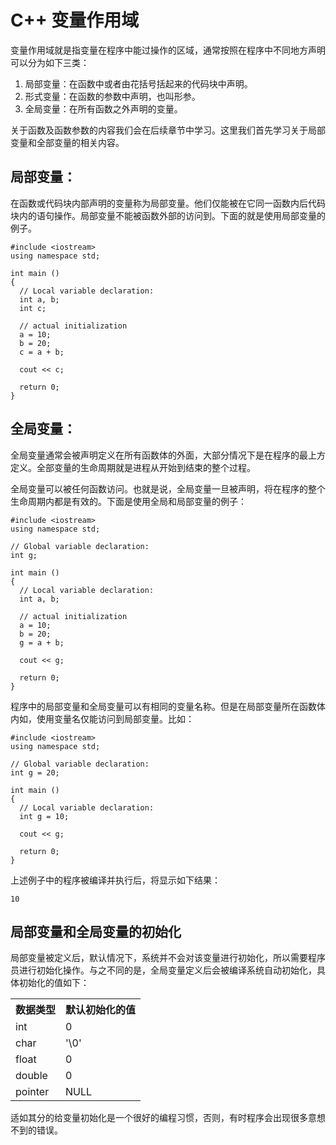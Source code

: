 # C++ 变量作用域   #


变量作用域就是指变量在程序中能过操作的区域，通常按照在程序中不同地方声明可以分为如下三类：   

1. 局部变量：在函数中或者由花括号括起来的代码块中声明。  
2. 形式变量：在函数的参数中声明，也叫形参。  
3. 全局变量：在所有函数之外声明的变量。  



关于函数及函数参数的内容我们会在后续章节中学习。这里我们首先学习关于局部变量和全部变量的相关内容。  

## 局部变量：   ##

在函数或代码块内部声明的变量称为局部变量。他们仅能被在它同一函数内后代码块内的语句操作。局部变量不能被函数外部的访问到。下面的就是使用局部变量的例子。  

    #include <iostream>
    using namespace std;
     
    int main ()
    {
      // Local variable declaration:
      int a, b;
      int c;
     
      // actual initialization
      a = 10;
      b = 20;
      c = a + b;
     
      cout << c;
     
      return 0;
    }
    

## 全局变量： ##

全局变量通常会被声明定义在所有函数体的外面，大部分情况下是在程序的最上方定义。全部变量的生命周期就是进程从开始到结束的整个过程。  
  
全局变量可以被任何函数访问。也就是说，全局变量一旦被声明，将在程序的整个生命周期内都是有效的。下面是使用全局和局部变量的例子：

    #include <iostream>
    using namespace std;
     
    // Global variable declaration:
    int g;
     
    int main ()
    {
      // Local variable declaration:
      int a, b;
     
      // actual initialization
      a = 10;
      b = 20;
      g = a + b;
     
      cout << g;
     
      return 0;
    }

程序中的局部变量和全局变量可以有相同的变量名称。但是在局部变量所在函数体内如，使用变量名仅能访问到局部变量。比如：

    #include <iostream>
    using namespace std;
     
    // Global variable declaration:
    int g = 20;
     
    int main ()
    {
      // Local variable declaration:
      int g = 10;
     
      cout << g;
     
      return 0;
    }

上述例子中的程序被编译并执行后，将显示如下结果：  

    10



## 局部变量和全局变量的初始化 ##

局部变量被定义后，默认情况下，系统并不会对该变量进行初始化，所以需要程序员进行初始化操作。与之不同的是，全局变量定义后会被编译系统自动初始化，具体初始化的值如下：
<table>
<tbody>
<tr>
<th>数据类型</th>
<th>默认初始化的值</th>

</tr>
<tr>
<td>int</td> <td>0</td> 
</tr>

</tr>
<tr>
<td>char</td> <td>'\0'</td> 
</tr>

</tr>
<tr>
<td>float</td> <td>0</td> 
</tr>

</tr>
<tr>
<td>double</td> <td>0</td> 
</tr>

</tr>
<tr>
<td>pointer</td> <td>NULL</td> 
</tr>


</tbody>
</table>   

适如其分的给变量初始化是一个很好的编程习惯，否则，有时程序会出现很多意想不到的错误。